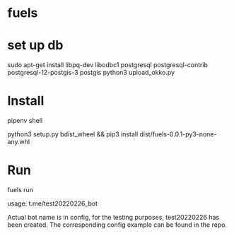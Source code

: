 # fuels

# set up db
sudo apt-get install libpq-dev libodbc1 postgresql postgresql-contrib postgresql-12-postgis-3 postgis
python3 upload_okko.py

# Install
pipenv shell

python3 setup.py bdist_wheel && pip3 install dist/fuels-0.0.1-py3-none-any.whl

# Run
fuels run

usage: t.me/test20220226_bot

Actual bot name is in config, for the testing purposes, test20220226 has been created. The corresponding config example can be found in the repo.
